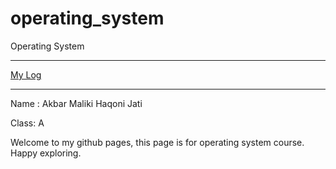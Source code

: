 # operating_system
Operating System
***
[My Log](TXT)
***
Name : Akbar Maliki Haqoni Jati

Class: A

Welcome to my github pages, this page is for operating system course. Happy exploring. 
